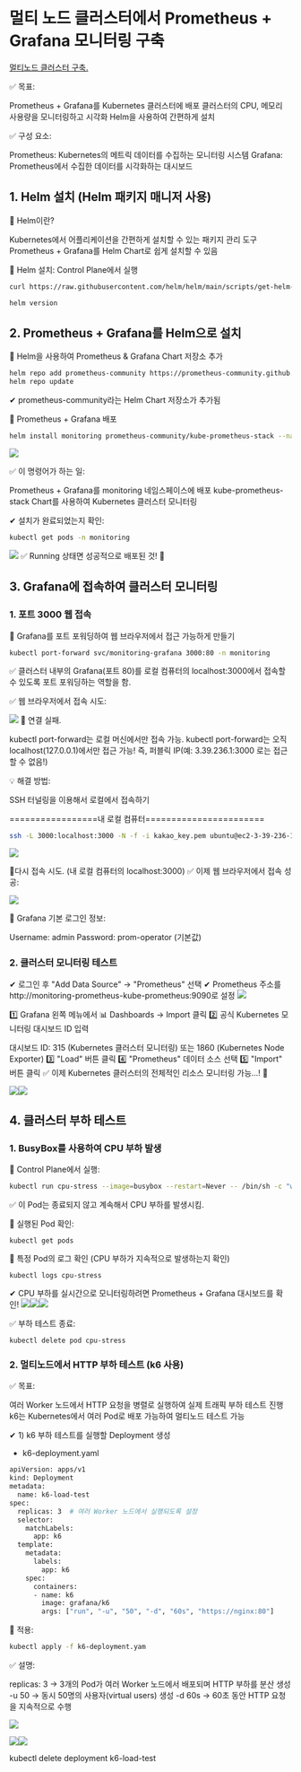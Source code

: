 # 멀티 노드 클러스터에서 Prometheus + Grafana 모니터링 구축



[멀티노드 클러스터 구축.](https://velog.io/@luckyprice1103/%EB%A9%80%ED%8B%B0%EB%85%B8%EB%93%9C-Kubernetes-%ED%81%B4%EB%9F%AC%EC%8A%A4%ED%84%B0-%EA%B5%AC%EC%B6%95)

✅ 목표:

Prometheus + Grafana를 Kubernetes 클러스터에 배포
클러스터의 CPU, 메모리 사용량을 모니터링하고 시각화
Helm을 사용하여 간편하게 설치

✅ 구성 요소:

Prometheus: Kubernetes의 메트릭 데이터를 수집하는 모니터링 시스템
Grafana: Prometheus에서 수집한 데이터를 시각화하는 대시보드


## 1. Helm 설치 (Helm 패키지 매니저 사용)
🔹 Helm이란?

Kubernetes에서 어플리케이션을 간편하게 설치할 수 있는 패키지 관리 도구
Prometheus + Grafana를 Helm Chart로 쉽게 설치할 수 있음

🔹 Helm 설치:
Control Plane에서 실행
``` bash
curl https://raw.githubusercontent.com/helm/helm/main/scripts/get-helm-3 | bash

helm version

```



## 2. Prometheus + Grafana를 Helm으로 설치
🔹 Helm을 사용하여 Prometheus & Grafana Chart 저장소 추가
```bash
helm repo add prometheus-community https://prometheus-community.github.io/helm-charts
helm repo update
```
✔ prometheus-community라는 Helm Chart 저장소가 추가됨


🔹 Prometheus + Grafana 배포
```bash
helm install monitoring prometheus-community/kube-prometheus-stack --namespace monitoring --create-namespace

```
![](https://velog.velcdn.com/images/luckyprice1103/post/f776fae3-296c-4a6f-830d-93aaeae2c2c5/image.png)


✅ 이 명령어가 하는 일:

Prometheus + Grafana를 monitoring 네임스페이스에 배포
kube-prometheus-stack Chart를 사용하여 Kubernetes 클러스터 모니터링


✔ 설치가 완료되었는지 확인:

``` bash
kubectl get pods -n monitoring

```
![](https://velog.velcdn.com/images/luckyprice1103/post/eb474ffa-af35-426f-ae7b-a1b815077a6f/image.png)
✅ Running 상태면 성공적으로 배포된 것! 🎉


## 3. Grafana에 접속하여 클러스터 모니터링

### 1. 포트 3000 웹 접속
🔹 Grafana를 포트 포워딩하여 웹 브라우저에서 접근 가능하게 만들기
``` bash
kubectl port-forward svc/monitoring-grafana 3000:80 -n monitoring
```
✅ 클러스터 내부의 Grafana(포트 80)를 로컬 컴퓨터의 localhost:3000에서 접속할 수 있도록 포트 포워딩하는 역할을 함.



✅ 웹 브라우저에서 접속 시도:

![](https://velog.velcdn.com/images/luckyprice1103/post/e83ab11f-7ae6-4686-99d3-d0d380eba1f4/image.png)
🔹 연결 실패.

kubectl port-forward는 로컬 머신에서만 접속 가능. kubectl port-forward는 오직 localhost(127.0.0.1)에서만 접근 가능!
즉, 퍼블릭 IP(예: 3.39.236.1:3000 로는 접근할 수 없음!)

💡 해결 방법:

SSH 터널링을 이용해서 로컬에서 접속하기

=================내 로컬 컴퓨터=======================
``` bash
ssh -L 3000:localhost:3000 -N -f -i kakao_key.pem ubuntu@ec2-3-39-236-1.ap-northeast-2.compute.amazonaws.com
```
![](https://velog.velcdn.com/images/luckyprice1103/post/80f57b13-3302-458f-89c8-7a6d8958122d/image.png)


🔹다시 접속 시도. (내 로컬 컴퓨터의 localhost:3000)
✅ 이제 웹 브라우저에서 접속 성공:

![](https://velog.velcdn.com/images/luckyprice1103/post/fc878426-c502-416b-a686-3a7b3177dd85/image.png)

🔹 Grafana 기본 로그인 정보:

Username: admin
Password: prom-operator (기본값)


### 2. 클러스터 모니터링 테스트

✔ 로그인 후 "Add Data Source" → "Prometheus" 선택
✔ Prometheus 주소를 http://monitoring-prometheus-kube-prometheus:9090로 설정
![](https://velog.velcdn.com/images/luckyprice1103/post/da0fddb8-8d9d-4c3f-a7a3-e4229a18b7ba/image.png)


1️⃣ Grafana 왼쪽 메뉴에서 📊 Dashboards → Import 클릭
2️⃣ 공식 Kubernetes 모니터링 대시보드 ID 입력

대시보드 ID: 315 (Kubernetes 클러스터 모니터링)
또는 1860 (Kubernetes Node Exporter)
3️⃣ "Load" 버튼 클릭
4️⃣ "Prometheus" 데이터 소스 선택
5️⃣ "Import" 버튼 클릭
✅ 이제 Kubernetes 클러스터의 전체적인 리소스 모니터링 가능...! 🎉

![](https://velog.velcdn.com/images/luckyprice1103/post/b46f656a-8312-4317-b5c1-c1175311f171/image.png)![](https://velog.velcdn.com/images/luckyprice1103/post/7e2f64dd-580e-4787-bd38-2a85d93b896c/image.png)


## 4. 클러스터 부하 테스트

### 1. BusyBox를 사용하여 CPU 부하 발생
📌 Control Plane에서 실행:
```bash
kubectl run cpu-stress --image=busybox --restart=Never -- /bin/sh -c "while true; do echo 'stressing CPU'; done"

```
✅ 이 Pod는 종료되지 않고 계속해서 CPU 부하를 발생시킴.

🔹 실행된 Pod 확인:

```
kubectl get pods
```
🔹 특정 Pod의 로그 확인 (CPU 부하가 지속적으로 발생하는지 확인)

```
kubectl logs cpu-stress
```
✔ CPU 부하를 실시간으로 모니터링하려면 Prometheus + Grafana 대시보드를 확인!
![](https://velog.velcdn.com/images/luckyprice1103/post/e37fc02a-95a8-43a5-be94-8e74e7d2a605/image.png)![](https://velog.velcdn.com/images/luckyprice1103/post/0f4f2fb0-e0d8-45a0-a3c8-82059e2f36d7/image.png)![](https://velog.velcdn.com/images/luckyprice1103/post/859509ca-7634-4fd5-886a-b7752a34f87a/image.png)

✅ 부하 테스트 종료:

```
kubectl delete pod cpu-stress
```


### 2. 멀티노드에서 HTTP 부하 테스트 (k6 사용)
✅ 목표:

여러 Worker 노드에서 HTTP 요청을 병렬로 실행하여 실제 트래픽 부하 테스트 진행
k6는 Kubernetes에서 여러 Pod로 배포 가능하여 멀티노드 테스트 가능

✔ 1) k6 부하 테스트를 실행할 Deployment 생성

- k6-deployment.yaml
```bash
apiVersion: apps/v1
kind: Deployment
metadata:
  name: k6-load-test
spec:
  replicas: 3  # 여러 Worker 노드에서 실행되도록 설정
  selector:
    matchLabels:
      app: k6
  template:
    metadata:
      labels:
        app: k6
    spec:
      containers:
      - name: k6
        image: grafana/k6
        args: ["run", "-u", "50", "-d", "60s", "https://nginx:80"]

```

📌 적용:


```bash
kubectl apply -f k6-deployment.yam
```

✅ 설명:

replicas: 3 → 3개의 Pod가 여러 Worker 노드에서 배포되며 HTTP 부하를 분산 생성
-u 50 → 동시 50명의 사용자(virtual users) 생성
-d 60s → 60초 동안 HTTP 요청을 지속적으로 수행

![](https://velog.velcdn.com/images/luckyprice1103/post/52e71d70-4369-45e0-b6a1-7ecc363a56ec/image.png)


![](https://velog.velcdn.com/images/luckyprice1103/post/98691c5e-bc23-4705-89db-2f3c9c89f58d/image.png)![](https://velog.velcdn.com/images/luckyprice1103/post/7646d1eb-2b3f-47c2-b05b-3f3d8241eeb1/image.png)


kubectl delete deployment k6-load-test
